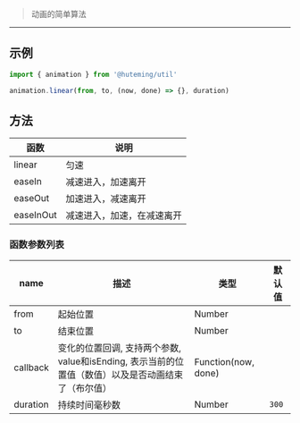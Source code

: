 > 动画的简单算法

--------------

## 示例

```javascript
import { animation } from '@huteming/util'

animation.linear(from, to, (now, done) => {}, duration)
```

## 方法

| 函数 | 说明 |
|----------|-----------|
| linear | 匀速 |
| easeIn | 减速进入，加速离开 |
| easeOut | 加速进入，减速离开 |
| easeInOut | 减速进入，加速，在减速离开 |

### 函数参数列表

| name | 描述 | 类型 | 默认值 |
|---------|-----------|----------|---------|
| from | 起始位置 | Number | |
| to | 结束位置 | Number | |
| callback | 变化的位置回调, 支持两个参数, value和isEnding, 表示当前的位置值（数值）以及是否动画结束了（布尔值）| Function(now, done) | |
| duration | 持续时间毫秒数 | Number | `300` |
